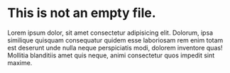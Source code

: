 # This is not an empty file.

  Lorem ipsum dolor, sit amet consectetur adipisicing elit. Dolorum, ipsa similique quisquam consequatur quidem esse laboriosam rem enim totam est deserunt unde nulla neque perspiciatis modi, dolorem inventore quas! Mollitia blanditiis amet quis neque, animi consectetur quos impedit sint maxime.

